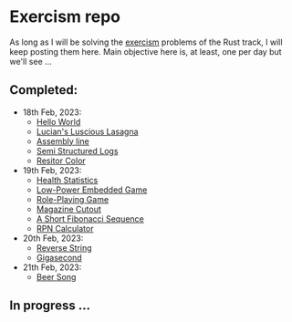 # Exercism repo
As long as I will be solving the [exercism](https://exercism.org/tracks/rust) problems of the Rust track, I will keep posting them here. Main objective here is, at least, one per day but we'll see ...

## Completed:
- 18th Feb, 2023:
    - [Hello World](https://exercism.org/tracks/rust/exercises/hello-world)
    - [Lucian's Luscious Lasagna](https://exercism.org/tracks/rust/exercises/lucians-luscious-lasagna)
    - [Assembly line](https://exercism.org/tracks/rust/exercises/assembly-line)
    - [Semi Structured Logs](https://exercism.org/tracks/rust/exercises/semi-structured-logs)
    - [Resitor Color](https://exercism.org/tracks/rust/exercises/resistor-color)
- 19th Feb, 2023:
    - [Health Statistics](https://exercism.org/tracks/rust/exercises/health-statistics)
    - [Low-Power Embedded Game](https://exercism.org/tracks/rust/exercises/low-power-embedded-game)
    - [Role-Playing Game](https://exercism.org/tracks/rust/exercises/role-playing-game)
    - [Magazine Cutout](https://exercism.org/tracks/rust/exercises/magazine-cutout)
    - [A Short Fibonacci Sequence](https://exercism.org/tracks/rust/exercises/short-fibonacci/solutions)    
    - [RPN Calculator](https://exercism.org/tracks/rust/exercises/rpn-calculator)
- 20th Feb, 2023:
    - [Reverse String](https://exercism.org/tracks/rust/exercises/reverse-string)
    - [Gigasecond](https://exercism.org/tracks/rust/exercises/gigasecond)
- 21th Feb, 2023:
    - [Beer Song](https://exercism.org/tracks/rust/exercises/beer-song)


## In progress ...    

